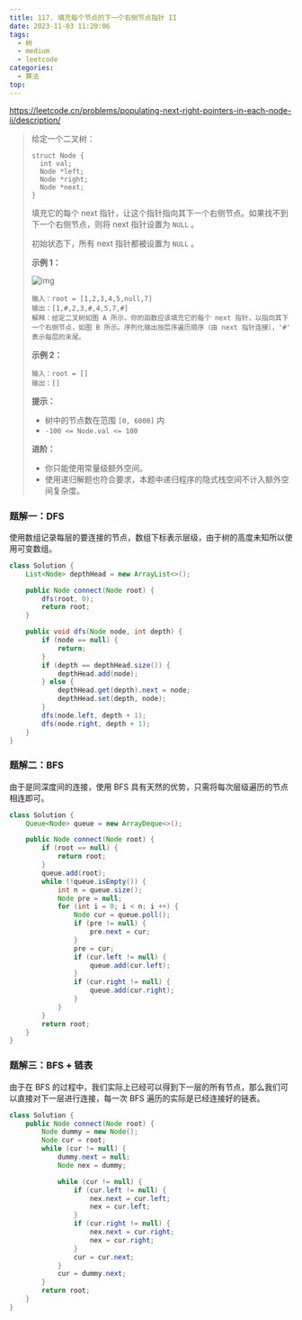 ```yaml
---
title: 117. 填充每个节点的下一个右侧节点指针 II
date: 2023-11-03 11:20:06
tags:
  - 树
  - medium
  - leetcode
categories:
  - 算法
top:
---
```


https://leetcode.cn/problems/populating-next-right-pointers-in-each-node-ii/description/

<!-- more -->

> 给定一个二叉树：
>
> ```
> struct Node {
>   int val;
>   Node *left;
>   Node *right;
>   Node *next;
> }
> ```
>
> 填充它的每个 next 指针，让这个指针指向其下一个右侧节点。如果找不到下一个右侧节点，则将 next 指针设置为 `NULL` 。
>
> 初始状态下，所有 next 指针都被设置为 `NULL` 。
>
>  
>
> **示例 1：**
>
> ![img](https://assets.leetcode.com/uploads/2019/02/15/117_sample.png)
>
> ```
> 输入：root = [1,2,3,4,5,null,7]
> 输出：[1,#,2,3,#,4,5,7,#]
> 解释：给定二叉树如图 A 所示，你的函数应该填充它的每个 next 指针，以指向其下一个右侧节点，如图 B 所示。序列化输出按层序遍历顺序（由 next 指针连接），'#' 表示每层的末尾。
> ```
>
> **示例 2：**
>
> ```
> 输入：root = []
> 输出：[]
> ```
>
>  
>
> **提示：**
>
> - 树中的节点数在范围 `[0, 6000]` 内
> - `-100 <= Node.val <= 100`
>
> **进阶：**
>
> - 你只能使用常量级额外空间。
> - 使用递归解题也符合要求，本题中递归程序的隐式栈空间不计入额外空间复杂度。

### 题解一：DFS

使用数组记录每层的要连接的节点，数组下标表示层级，由于树的高度未知所以使用可变数组。

```java
class Solution {
    List<Node> depthHead = new ArrayList<>();

    public Node connect(Node root) {
        dfs(root, 0);
        return root;
    }

    public void dfs(Node node, int depth) {
        if (node == null) {
            return;
        }
        if (depth == depthHead.size()) {
            depthHead.add(node);
        } else {
            depthHead.get(depth).next = node;
            depthHead.set(depth, node);
        }
        dfs(node.left, depth + 1);
        dfs(node.right, depth + 1);
    }
}
```

### 题解二：BFS

由于是同深度间的连接，使用 BFS 具有天然的优势，只需将每次层级遍历的节点相连即可。

```java
class Solution {
    Queue<Node> queue = new ArrayDeque<>();

    public Node connect(Node root) {
        if (root == null) {
            return root;
        }
        queue.add(root);
        while (!queue.isEmpty()) {
            int n = queue.size();
            Node pre = null;
            for (int i = 0; i < n; i ++) {
                Node cur = queue.poll();
                if (pre != null) {
                    pre.next = cur;
                }
                pre = cur;
                if (cur.left != null) {
                    queue.add(cur.left);
                }
                if (cur.right != null) {
                    queue.add(cur.right);
                }
            }
        }
        return root;
    }
}
```

### 题解三：BFS + 链表

由于在 BFS 的过程中，我们实际上已经可以得到下一层的所有节点，那么我们可以直接对下一层进行连接，每一次 BFS 遍历的实际是已经连接好的链表。

```java
class Solution {
    public Node connect(Node root) {
        Node dummy = new Node();
        Node cur = root;
        while (cur != null) {
            dummy.next = null;
            Node nex = dummy;

            while (cur != null) {
                if (cur.left != null) {
                    nex.next = cur.left;
                    nex = cur.left;
                }
                if (cur.right != null) {
                    nex.next = cur.right;
                    nex = cur.right;
                }
                cur = cur.next;
            }
            cur = dummy.next;
        }
        return root;
    }
}
```

